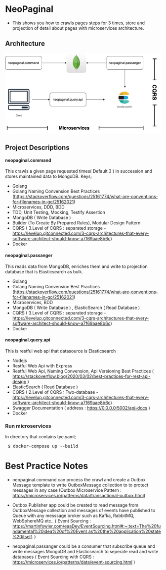 # NeoPaginal

- This shows you how to crawls pages steps for 3 times, store and projection of detail about pages with microservices architecture.

## Architecture

![diagram-single-pod](https://raw.githubusercontent.com/oktydag/NeoPaginal/main/contents/architecture.png)

## Project Descriptions

#### **neopaginal.command**
This crawls a given page requested times( Default 3 ) in succession and stores maintained data to MongoDB.
Keys; 
- Golang
- Golang Naming Convension Best Practices (https://stackoverflow.com/questions/25161774/what-are-conventions-for-filenames-in-go/25162021)
- Microservices, DDD, BDD
- TDD, Unit Testing, Mocking, Testify Assertion
- MongoDB ( Write Database )
- Builder (To Create By Prepared Rules), Modular Design Pattern
- CQRS ( 3.Level of CQRS : separated storage - https://levelup.gitconnected.com/3-cqrs-architectures-that-every-software-architect-should-know-a7f69aae8b6c)
- Docker


#### **neopaginal.passanger**
This reads data from MongoDB, enriches them and write to projection database that is Elasticsearch as bulk. 
- Golang
- Golang Naming Convension Best Practices (https://stackoverflow.com/questions/25161774/what-are-conventions-for-filenames-in-go/25162021)
- Microservices, BDD
- MongoDB ( Write Database ) , ElasticSearch ( Read Database )
- CQRS ( 3.Level of CQRS : separated storage - https://levelup.gitconnected.com/3-cqrs-architectures-that-every-software-architect-should-know-a7f69aae8b6c)
- Docker

#### **neopaginal.query.api**
This is restful web api that datasource is Elasticsearch 
- Nodejs
- Restful Web Api with Express
- Restful Web Api, Naming Convension, Api Versioning Best Practices ( https://stackoverflow.blog/2020/03/02/best-practices-for-rest-api-design )
- ElasticSearch ( Read Database )
- CQRS ( 2.Level of CQRS : Two-database - https://levelup.gitconnected.com/3-cqrs-architectures-that-every-software-architect-should-know-a7f69aae8b6c)
- Swagger Documentation ( address : https://0.0.0.0:5002/api-docs )
- Docker

### Run microservices

In directory that contains tye.yaml;

<pre> $ docker-compose up --build
</pre>

# Best Practice Notes
- neopaginal.command can process the crawl and create a Outbox Message template to write OutboxMessage collection to to protect messages in any case (Outbox Microservice Pattern : https://microservices.io/patterns/data/transactional-outbox.html)

- Outbox.Publisher app could be created to read message from OutboxMessage collection and messages of events have published to Queue with any messsage broker such as Kafka, RabbitMQ, WebSphereMQ etc.. ( Event Sourcing : https://martinfowler.com/eaaDev/EventSourcing.html#:~:text=The%20fundamental%20idea%20of%20Event,as%20the%20application%20state%20itself. )

- neopaginal.passanger could be a consumer that subscribe queue and write messages MongoDB and Elasticsearch to seperate read and write databases ( Event Sourcing with CQRS : https://microservices.io/patterns/data/event-sourcing.html )